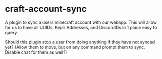 # craft-account-sync
A plugin to sync a users minecraft account with our webapp.
This will allow for us to have all UUIDs, Keplr Addresses, and DiscordIDs in 1 place easy to query.

Should this plugin stop a user from doing anything if they have not synced yet?
(Allow them to move, but on any command prompt them to sync. Disable chat for them as well?)